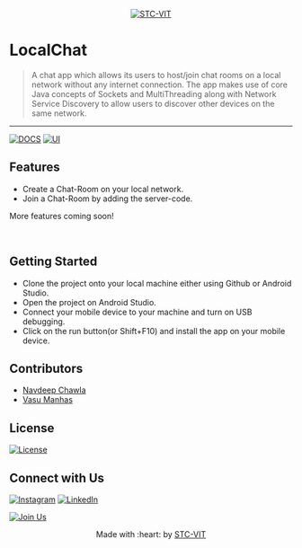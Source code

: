 <p align="center">
    <a href="https://stcvit.in/" target="_blank"><img src="https://github.com/STCVIT/STC-README/blob/master/gitbanner.png" title="STC-VIT" alt="STC-VIT"></a>
</p>
<h1> LocalChat</h1>

> A chat app which allows its users to host/join chat rooms on a local network without any internet connection. The app makes use of core Java concepts of Sockets and MultiThreading along with Network Service Discovery to allow users to discover other devices on the same network.

---

[![DOCS](https://img.shields.io/badge/Documentation-see%20docs-green?style=flat-square&logo=appveyor)](https://documenter.getpostman.com/docLink)
[![UI ](https://img.shields.io/badge/User%20Interface-Link%20to%20UI-orange?style=flat-square&logo=appveyor)](https://www.figma.com/file/ZTEgknCnUUPWfrDCQiS7nm/Local-Chat?node-id=8%3A42)

## Features

- Create a Chat-Room on your local network.
- Join a Chat-Room by adding the server-code.

More features coming soon!

<br>

## Getting Started

- Clone the project onto your local machine either using Github or Android Studio.
- Open the project on Android Studio.
- Connect your mobile device to your machine and turn on USB debugging.
- Click on the run button(or Shift+F10) and install the app on your mobile device.

## Contributors

- <a href="https://github.com/NavdeepChawla">Navdeep Chawla</a>
- <a href="https://github.com/vasumanhas000">Vasu Manhas</a>

## License

[![License](http://img.shields.io/:license-mit-blue.svg?style=flat-square)](http://badges.mit-license.org)

## Connect with Us

[![Instagram](https://img.shields.io/badge/Instagram-E4405F?style=for-the-badge&logo=instagram&logoColor=white)](https://www.instagram.com/mstcvit/)
[![LinkedIn](https://img.shields.io/badge/LinkedIn-0077B5?style=for-the-badge&logo=linkedin&logoColor=white)](https://www.linkedin.com/company/micvitvellore/mycompany/)

[![Join Us](https://img.shields.io/badge/Join%20Us-STC-VIT)](https://stcvit.in/)

<p align="center">
	Made with :heart: by <a href="https://stcvit.in/">STC-VIT</a>
</p>
